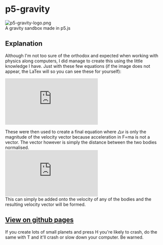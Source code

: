 # p5-gravity
![p5-gravity-logo.png](https://media.discordapp.net/attachments/508553890191507475/747957618517213194/unknown.png?width=689&height=677)\
A gravity sandbox made in p5.js

## Explanation
Although I'm not too sure of the orthodox and expected when working with physics along computers, I did manage to create this using the little knowledge I have. Just with these few equations (if the image does not appear, the LaTex will so you can see these for yourself):

![$ F = ma $](https://latex.codecogs.com/png.latex?F%20%3D%20ma)\
![$ F = G\frac{m_xm_y}{r} $](https://latex.codecogs.com/png.latex?F%20%3D%20G%5Cfrac%7Bm_xm_y%7D%7Br%7D)\
![$ a = \frac{\Delta v}{\Delta t} $](https://latex.codecogs.com/png.latex?a%20%3D%20%5Cfrac%7B%5CDelta%20v%7D%7B%5CDelta%20t%7D)

These were then used to create a final equation where △v is only the magnitude of the velocity vector because acceleration in F=ma is not a vector. The vector however is simply the distance between the two bodies normalised.\
![$\Delta V_x=\left[\Delta t\frac{G\frac{m_xm_y}{r}}{m_x}\right]\hat r$](https://latex.codecogs.com/png.latex?%5CDelta%20V_x%3D%5Cleft%5B%5CDelta%20t%5Cfrac%7BG%5Cfrac%7Bm_xm_y%7D%7Br%7D%7D%7Bm_x%7D%5Cright%5D%5Chat%20r)\
This can simply be added onto the velocity of any of the bodies and the resulting velocity vector will be formed.

## [View on github pages](https://kingpepsalt.github.io/p5-gravity/gravity/)

If you create lots of small planets and press H you're likely to crash, do the same with T and it'll crash or slow down your computer. Be warned.
